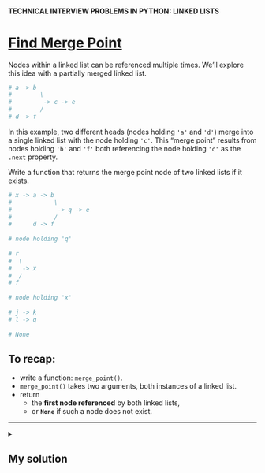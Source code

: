 #### TECHNICAL INTERVIEW PROBLEMS IN PYTHON: LINKED LISTS

# [Find Merge Point](https://www.codecademy.com/courses/technical-interview-practice-python/lessons/tip-python-linked-lists/exercises/tip-python-ll-merge-point)

Nodes within a linked list can be referenced multiple times. 
We’ll explore this idea with a partially merged linked list.
```python
# a -> b
#        \
#         -> c -> e
#        /
# d -> f
```
In this example, two different heads (nodes holding `'a'` and `'d'`) merge into a single linked list with the node holding `'c'`. 
This “merge point” results from nodes holding `'b'` and `'f'` both referencing the node holding `'c'` as the `.next` property.

Write a function that returns the merge point node of two linked lists if it exists.
```python
# x -> a -> b
#            \
#             -> q -> e
#            /
#      d -> f
 
# node holding 'q'
 
# r
#  \
#   -> x
#  /
# f
 
# node holding 'x'
 
# j -> k
# l -> q
 
# None
```

## To recap:
* write a function: `merge_point()`.
* `merge_point()` takes two arguments, both instances of a linked list.
* return 
   * the **first node referenced** by both linked lists, 
   * or **`None`** if such a node does not exist.

<hr />
<details title="Click me to show...">
<summary>
 
## My solution

</summary>
<p>
     
```python
def merge_point(linked_list_a, linked_list_b):
    current_a = linked_list_a.head
    current_b = linked_list_b.head
    unique = []
  
    while current_a or current_b:
    
        if current_a:
            id_a = id(current_a)
            # check merge point:
            if id_a in unique:
                return current_a
            # this node is unique -> insert id to the unique list
            unique.append(id_a)

            # move to the next node:
            current_a = current_a.next
    
        if current_b:
            id_b = id(current_b)
            if id_b in unique:
                return current_b
            unique.append(id_b)
            current_b = current_b.next

    return None
```

</p>
</details>
